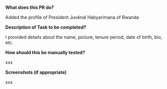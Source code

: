 **What does this PR do?**

Added the profile of President Juvénal Habyarimana of Rwanda

**Description of Task to be completed?**

I provided details about the name, picture, tenure period, date of birth, bio, etc.

**How should this be manually tested?**

xxx

**Screenshots (if appropriate)**

xxx

